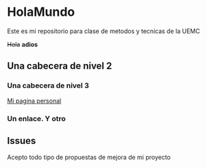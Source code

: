 # HolaMundo

Este es mi repositorio para clase de metodos y tecnicas de la UEMC

~~Hola~~ __adios__

## Una cabecera de nivel 2

### Una cabecera de nivel 3

[Mi pagina personal](http://www.google.com)

### Un enlace. Y otro


## Issues
Acepto todo tipo de propuestas de mejora de mi proyecto